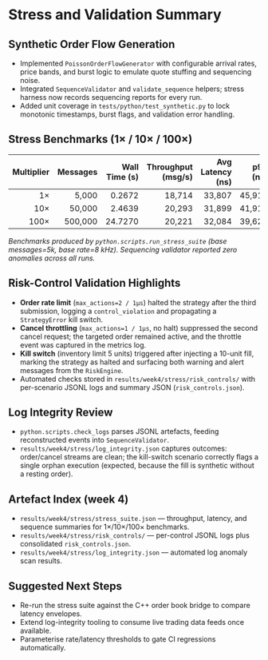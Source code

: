 # Stress and Validation Summary

## Synthetic Order Flow Generation

- Implemented `PoissonOrderFlowGenerator` with configurable arrival rates, price bands, and burst logic to emulate quote stuffing and sequencing noise.
- Integrated `SequenceValidator` and `validate_sequence` helpers; stress harness now records sequencing reports for every run.
- Added unit coverage in `tests/python/test_synthetic.py` to lock monotonic timestamps, burst flags, and validation error handling.

## Stress Benchmarks (1× / 10× / 100×)

| Multiplier | Messages | Wall Time (s) | Throughput (msg/s) | Avg Latency (ns) | p95 (ns) | p99 (ns) | Max (ns) | Peak Memory (KB) |
|-----------:|---------:|--------------:|-------------------:|-----------------:|---------:|---------:|---------:|------------------:|
| 1×         | 5,000    | 0.2672        | 18,714             | 33,807           | 45,916   | 84,708   |   354,084 |          240.81 |
| 10×        | 50,000   | 2.4639        | 20,293             | 31,899           | 41,916   | 72,958   | 1,840,291 |        1,828.28 |
| 100×       | 500,000  | 24.7270       | 20,221             | 32,084           | 39,625   | 68,209   | 16,419,375 |       17,766.33 |

_Benchmarks produced by `python.scripts.run_stress_suite` (base messages=5k, base rate=8 kHz). Sequencing validator reported zero anomalies across all runs._

## Risk-Control Validation Highlights

- **Order rate limit** (`max_actions=2 / 1µs`) halted the strategy after the third submission, logging a `control_violation` and propagating a `StrategyError` kill switch.
- **Cancel throttling** (`max_actions=1 / 1µs`, no halt) suppressed the second cancel request; the targeted order remained active, and the throttle event was captured in the metrics log.
- **Kill switch** (inventory limit 5 units) triggered after injecting a 10-unit fill, marking the strategy as halted and surfacing both warning and alert messages from the `RiskEngine`.
- Automated checks stored in `results/week4/stress/risk_controls/` with per-scenario JSONL logs and summary JSON (`risk_controls.json`).

## Log Integrity Review

- `python.scripts.check_logs` parses JSONL artefacts, feeding reconstructed events into `SequenceValidator`.
- `results/week4/stress/log_integrity.json` captures outcomes: order/cancel streams are clean; the kill-switch scenario correctly flags a single orphan execution (expected, because the fill is synthetic without a resting order).

## Artefact Index (week 4)

- `results/week4/stress/stress_suite.json` — throughput, latency, and sequence summaries for 1×/10×/100× benchmarks.
- `results/week4/stress/risk_controls/` — per-control JSONL logs plus consolidated `risk_controls.json`.
- `results/week4/stress/log_integrity.json` — automated log anomaly scan results.

## Suggested Next Steps

- Re-run the stress suite against the C++ order book bridge to compare latency envelopes.
- Extend log-integrity tooling to consume live trading data feeds once available.
- Parameterise rate/latency thresholds to gate CI regressions automatically.

